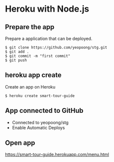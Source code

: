 # Heroku with Node.js

## Prepare the app 

Prepare a application that can be deployed.
```
$ git clone https://github.com/yeopoong/stg.git
$ git add .
$ git commit -m "first commit"
$ git push
```

## heroku app create

Create an app on Heroku
```
$ heroku create smart-tour-guide
```

## App connected to GitHub

* Connected to yeopoong/stg
* Enable Automatic Deploys

## Open app

https://smart-tour-guide.herokuapp.com/menu.html
